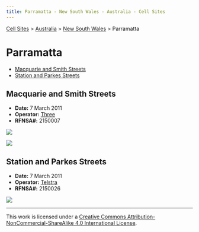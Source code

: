 ```yaml
---
title: Parramatta - New South Wales - Australia - Cell Sites
---
```


[Cell Sites](../../) > [Australia](../) > [New South Wales](./) > Parramatta

# Parramatta

* [Macquarie and Smith Streets](#macquarie-and-smith-streets)
* [Station and Parkes Streets](#station-and-parkes-streets)

## Macquarie and Smith Streets

* **Date:** 7 March 2011
* **Operator:** [Three](https://en.wikipedia.org/wiki/Hutchison_3G#Australia)
* **RFNSA#:** 2150007

![](https://f001.backblazeb2.com/file/CellSites/AU/NSW/20110307-210813.jpg)

![](https://f001.backblazeb2.com/file/CellSites/AU/NSW/20110307-210819.jpg)

## Station and Parkes Streets

* **Date:** 7 March 2011
* **Operator:** [Telstra](https://en.wikipedia.org/wiki/Telstra)
* **RFNSA#:** 2150026

![](https://f001.backblazeb2.com/file/CellSites/AU/NSW/20110307-210958.jpg)

---

This work is licensed under a [Creative Commons Attribution-NonCommercial-ShareAlike 4.0 International License](http://creativecommons.org/licenses/by-nc-sa/4.0/).
